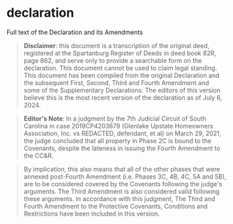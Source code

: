 # declaration
Full text of the Declaration and its Amendments

>**Disclaimer**: this document is a transcription of the original deed, registered at the Spartanburg Register of Deeds in deed book 82R, page 862, and serve only to provide a searchable form on the declaration. This document cannot be used to claim legal standing. This document has been compiled from the original Declaration and the subsequent First, Second, Third and Fourth Amendment and some of the Supplementary Declarations. The editors of this version believe this is the most recent version of the declaration as of July 6, 2024.

>**Editor's Note**: In a judgment by the 7th Judicial Circuit of South Carolina in case 2019CP4203679 (Glenlake Upstate Homeowners Association, Inc. vs REDACTED, defendant, et al) on March 29, 2021, the judge concluded that all property in Phase 2C is bound to the Covenants, despite the lateness in issuing the Fourth Amendment to the CC&R.

>By implication, this also means that all of the other phases that were annexed post-Fourth Amendment (i.e. Phases 3C, 4B, 4C, 5A and 5B), are to be considered covered by the Covenants following the judge's arguments. The Third Amendment is also considered valid following these arguments. In accordance with this judgment, The Third and Fourth Amendment to the Protective Covenants, Conditions and Restrictions have been included in this version.

